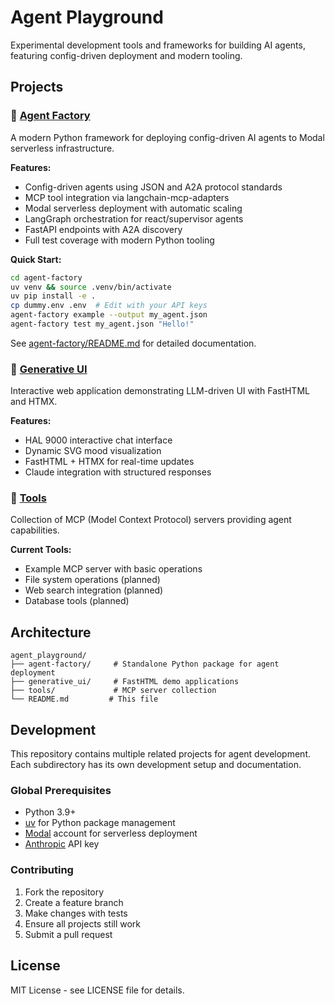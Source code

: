 # Agent Playground

Experimental development tools and frameworks for building AI agents, featuring config-driven deployment and modern tooling.

## Projects

### 🚀 [Agent Factory](./agent-factory/)

A modern Python framework for deploying config-driven AI agents to Modal serverless infrastructure.

**Features:**
- Config-driven agents using JSON and A2A protocol standards
- MCP tool integration via langchain-mcp-adapters
- Modal serverless deployment with automatic scaling
- LangGraph orchestration for react/supervisor agents
- FastAPI endpoints with A2A discovery
- Full test coverage with modern Python tooling

**Quick Start:**
```bash
cd agent-factory
uv venv && source .venv/bin/activate
uv pip install -e .
cp dummy.env .env  # Edit with your API keys
agent-factory example --output my_agent.json
agent-factory test my_agent.json "Hello!"
```

See [agent-factory/README.md](./agent-factory/README.md) for detailed documentation.

### 🎨 [Generative UI](./generative_ui/)

Interactive web application demonstrating LLM-driven UI with FastHTML and HTMX.

**Features:**
- HAL 9000 interactive chat interface
- Dynamic SVG mood visualization
- FastHTML + HTMX for real-time updates
- Claude integration with structured responses

### 🔧 [Tools](./tools/)

Collection of MCP (Model Context Protocol) servers providing agent capabilities.

**Current Tools:**
- Example MCP server with basic operations
- File system operations (planned)
- Web search integration (planned)
- Database tools (planned)

## Architecture

```
agent_playground/
├── agent-factory/     # Standalone Python package for agent deployment
├── generative_ui/     # FastHTML demo applications  
├── tools/             # MCP server collection
└── README.md         # This file
```

## Development

This repository contains multiple related projects for agent development. Each subdirectory has its own development setup and documentation.

### Global Prerequisites

- Python 3.9+
- [uv](https://github.com/astral-sh/uv) for Python package management
- [Modal](https://modal.com/) account for serverless deployment
- [Anthropic](https://console.anthropic.com/) API key

### Contributing

1. Fork the repository
2. Create a feature branch
3. Make changes with tests
4. Ensure all projects still work
5. Submit a pull request

## License

MIT License - see LICENSE file for details.